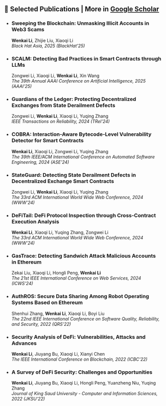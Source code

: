 ## 📝 Selected Publications  | More in [Google Scholar](https://scholar.google.com/citations?hl=zh-CN&user=uxDqTnQAAAAJ)

<ul class="publications">
  <li>
  <h3> Sweeping the Blockchain: Unmasking Illicit Accounts in Web3 Scams</h3>
  <p> <strong>Wenkai Li</strong>, Zhijie Liu, Xiaoqi Li<br>
  <em>Black Hat Asia, 2025 (BlackHat'25)</em></p>
  </li>
  <li>
  <h3> SCALM: Detecting Bad Practices in Smart Contracts through LLMs</h3>
  <p>Zongwei Li, Xiaoqi Li, <strong>Wenkai Li</strong>, Xin Wang<br>
  <em>The 39th Annual AAAI Conference on Artificial Intelligence, 2025 (AAAI'25)</em></p>
  </li>
<li>
  <h3> Guardians of the Ledger: Protecting Decentralized Exchanges from State Derailment Defects</h3>
  <p>Zongwei Li, <strong>Wenkai Li</strong>, Xiaoqi Li, Yuqing Zhang<br>
  <em>IEEE Transactions on Reliability, 2024 (TRel'24)</em></p>
</li>
<li>
  <h3> COBRA: Interaction-Aware Bytecode-Level Vulnerability Detector for Smart Contracts</h3>
  <p><strong>Wenkai Li</strong>, Xiaoqi Li, Zongwei Li, Yuqing Zhang<br>
  <em>The 39th IEEE/ACM International Conference on Automated Software Engineering, 2024 (ASE'24)</em></p>
</li>
<li>
  <h3> StateGuard: Detecting State Derailment Defects in Decentralized Exchange Smart Contracts</h3>
  <p>Zongwei Li, <strong>Wenkai Li</strong>, Xiaoqi Li, Yuqing Zhang<br>
  <em>The 33rd ACM International World Wide Web Conference, 2024 (WWW'24)</em></p>
</li>
<li>
  <h3> DeFiTail: DeFi Protocol Inspection through Cross-Contract Execution Analysis</h3>
  <p><strong>Wenkai Li</strong>, Xiaoqi Li, Yuqing Zhang, Zongwei Li<br>
  <em>The 33rd ACM International World Wide Web Conference, 2024 (WWW'24)</em></p>
</li>
<li>
  <h3> GasTrace: Detecting Sandwich Attack Malicious Accounts in Ethereum</h3>
  <p>Zekai Liu, Xiaoqi Li, Hongli Peng, <strong>Wenkai Li</strong><br>
  <em>The 21st IEEE International Conference on Web Services, 2024 (ICWS'24)</em></p>
</li>
<li>
  <h3> AuthROS: Secure Data Sharing Among Robot Operating Systems Based on Ethereum</h3>
  <p>Shenhui Zhang, <strong>Wenkai Li</strong>, Xiaoqi Li, Boyi Liu<br>
  <em>The 22nd IEEE International Conference on Software Quality, Reliability, and Security, 2022 (QRS'22)</em></p>
</li>
<li>
  <h3> Security Analysis of DeFi: Vulnerabilities, Attacks and Advances</h3>
  <p><strong>Wenkai Li</strong>, Jiuyang Bu, Xiaoqi Li, Xianyi Chen<br>
  <em>The IEEE International Conference on Blockchain, 2022 (ICBC'22)</em></p>
</li>
<li>
  <h3> A Survey of DeFi Security: Challenges and Opportunities</h3>
  <p><strong>Wenkai Li</strong>, Jiuyang Bu, Xiaoqi Li, Hongli Peng, Yuanzheng Niu, Yuqing Zhang<br>
  <em>Journal of King Saud University - Computer and Information Sciences, 2022 (JKSU'22)</em></p>
</li>
</ul>


